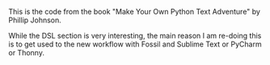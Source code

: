 This is the code from the book "Make Your Own Python Text Adventure" by Phillip Johnson.

While the DSL section is very interesting, the main reason I am re-doing this is to get used to the new workflow with Fossil and Sublime Text or PyCharm or Thonny.

